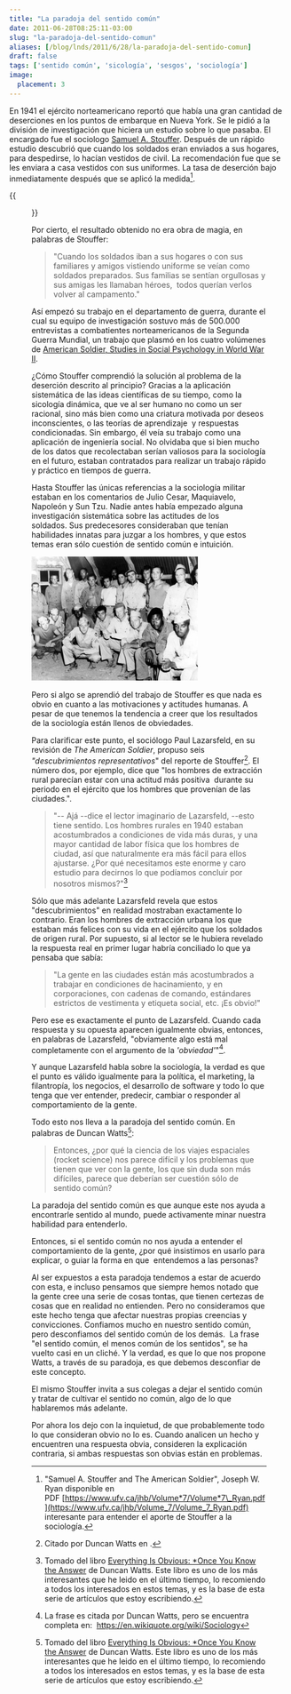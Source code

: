```yaml
---
title: "La paradoja del sentido común"
date: 2011-06-28T08:25:11-03:00
slug: "la-paradoja-del-sentido-comun"
aliases: [/blog/lnds/2011/6/28/la-paradoja-del-sentido-comun]
draft: false
tags: ['sentido común', 'sicología', 'sesgos', 'sociología']
image:
  placement: 3
---
```



En 1941 el ejército norteamericano reportó que había una gran cantidad
de deserciones en los puntos de embarque en Nueva York. Se le pidió a la
división de investigación que hiciera un estudio sobre lo que pasaba. El
encargado fue el sociologo [Samuel A. Stouffer](https://www2.asanet.org/governance/stouffer.html). Después de
un rápido estudio descubrió que cuando los soldados eran enviados a sus
hogares, para despedirse, lo hacían vestidos de civil. La recomendación
fue que se les enviara a casa vestidos con sus uniformes. La tasa de
deserción bajo inmediatamente después que se aplicó la medida[^1].

{{<figure caption="Samuel A. Stouffer" src="220px-Sstouffer.jpg">}}

Por cierto, el resultado obtenido no era obra de magia, en palabras de
Stouffer:

> "Cuando los soldados iban a sus hogares o con sus familiares y amigos
> vistiendo uniforme se veían como soldados preparados. Sus familias se
> sentían orgullosas y sus amigas les llamaban héroes,  todos querían
> verlos volver al campamento."

Así empezó su trabajo en el departamento de guerra, durante el cual su
equipo de investigación sostuvo más de 500.000 entrevistas a
combatientes norteamericanos de la Segunda Guerra Mundial, un trabajo
que plasmó en los cuatro volúmenes de 
[American Soldier, Studies in Social Psychology in World War II](https://openlibrary.org/books/OL6044939M/Studies_in_social_psychology_in_World_War_II_...).

¿Cómo Stouffer comprendió la solución al problema de la deserción
descrito al principio? Gracias a la aplicación sistemática de las ideas
científicas de su tiempo, como la sicología dinámica, que ve al ser
humano no como un ser racional, sino más bien como una criatura motivada
por deseos inconscientes, o las teorías de aprendizaje  y respuestas
condicionadas. Sin embargo, él veía su trabajo como una aplicación de
ingeniería social. No olvidaba que si bien mucho de los datos que
recolectaban serían valiosos para la sociología en el futuro, estaban
contratados para realizar un trabajo rápido y práctico en tiempos de
guerra.

Hasta Stouffer las únicas referencias a la sociología militar estaban en
los comentarios de Julio Cesar, Maquiavelo, Napoleón y Sun Tzu. Nadie
antes había empezado alguna investigación sistemática sobre las
actitudes de los soldados. Sus predecesores consideraban que tenían
habilidades innatas para juzgar a los hombres, y que estos temas eran
sólo cuestión de sentido común e intuición.

![](soldados-segunda-guerra-300x223.jpg)

Pero si algo se aprendió del trabajo de Stouffer es que nada es obvio en
cuanto a las motivaciones y actitudes humanas. A pesar de que tenemos la
tendencia a creer que los resultados de la sociología están llenos de
obviedades.

Para clarificar este punto, el sociólogo Paul Lazarsfeld, en su revisión
de *The American Soldier*, propuso seis *"descubrimientos
representativos*" del reporte de Stouffer[^2]. El número dos, por
ejemplo, dice que "los hombres de extracción rural parecían estar con
una actitud más positiva  durante su periodo en el ejército que los
hombres que provenían de las ciudades.".

> "-- Ajá --dice el lector imaginario de Lazarsfeld, --esto tiene
> sentido. Los hombres rurales en 1940 estaban acostumbrados a
> condiciones de vida más duras, y una mayor cantidad de labor física
> que los hombres de ciudad, así que naturalmente era más fácil para
> ellos ajustarse. ¿Por qué necesitamos este enorme y caro estudio para
> decirnos lo que podíamos concluir por nosotros mismos?"[^3]

Sólo que más adelante Lazarsfeld revela que estos "descubrimientos" en
realidad mostraban exactamente lo contrario. Eran los hombres de
extracción urbana los que estaban más felices con su vida en el ejército
que los soldados de origen rural. Por supuesto, si al lector se le
hubiera revelado la respuesta real en primer lugar habría conciliado lo
que ya pensaba que sabía:

> "La gente en las ciudades están más acostumbrados a trabajar en
> condiciones de hacinamiento, y en corporaciones, con cadenas de
> comando, estándares estrictos de vestimenta y etiqueta social, etc.
> ¡Es obvio!"

Pero ese es exactamente el punto de Lazarsfeld. Cuando cada respuesta y
su opuesta aparecen igualmente obvias, entonces, en palabras de
Lazarsfeld, "obviamente algo está mal completamente con el argumento de
la *\'obviedad\'*"[^4].

Y aunque Lazarsfeld habla sobre la sociología, la verdad es que el punto
es válido igualmente para la política, el marketing, la filantropía, los
negocios, el desarrollo de software y todo lo que tenga que ver
entender, predecir, cambiar o responder al comportamiento de la gente.

Todo esto nos lleva a la paradoja del sentido común. En palabras de
Duncan Watts[^3]:

> Entonces, ¿por qué la ciencia de los viajes espaciales (rocket
> science) nos parece difícil y los problemas que tienen que ver con la
> gente, los que sin duda son más difíciles, parece que deberían ser
> cuestión sólo de sentido común?

La paradoja del sentido común es que aunque este nos ayuda a encontrarle
sentido al mundo, puede activamente minar nuestra habilidad para
entenderlo.

Entonces, si el sentido común no nos ayuda a entender el comportamiento
de la gente, ¿por qué insistimos en usarlo para explicar, o guiar la
forma en que  entendemos a las personas?

Al ser expuestos a esta paradoja tendemos a estar de acuerdo con esta, e
incluso pensamos que siempre hemos notado que la gente cree una serie de
cosas tontas, que tienen certezas de cosas que en realidad no entienden.
Pero no consideramos que este hecho tenga que afectar nuestras propias
creencias y convicciones. Confiamos mucho en nuestro sentido común, pero
desconfiamos del sentido común de los demás.  La frase "el sentido
común, el menos común de los sentidos", se ha vuelto casi en un cliché.
Y la verdad, es que lo que nos propone Watts, a través de su paradoja,
es que debemos desconfiar de este concepto.

El mismo Stouffer invita a sus colegas a dejar el sentido común y tratar
de cultivar el sentido no común, algo de lo que hablaremos más adelante.

Por ahora los dejo con la inquietud, de que probablemente todo lo que
consideran obvio no lo es. Cuando analicen un hecho y encuentren una
respuesta obvia, consideren la explicación contraria, si ambas
respuestas son obvias están en problemas.

[^1]: "Samuel A. Stouffer and The American Soldier", Joseph W. Ryan
disponible en
PDF [https://www.ufv.ca/jhb/Volume*7/Volume*7\_Ryan.pdf](https://www.ufv.ca/jhb/Volume_7/Volume_7_Ryan.pdf)
interesante para entender el aporte de Stouffer a la sociología.

[^2]: Citado por Duncan Watts en [^3].

[^3]: Tomado del libro [Everything Is Obvious: \*Once You Know the Answer](https://www.amazon.com/gp/product/0385531680/ref=as_li_qf_sp_asin_tl?ie=UTF8&tag=lanaturaledel-20&linkCode=as2&camp=217145&creative=399373&creativeASIN=0385531680)
de Duncan Watts.
Este libro es uno de los más interesantes que he leido en el último
tiempo, lo recomiendo a todos los interesados en estos temas, y es la
base de esta serie de artículos que estoy escribiendo.

[^4]: La frase es citada por Duncan Watts, pero se encuentra completa en:  <https://en.wikiquote.org/wiki/Sociology>


